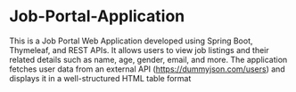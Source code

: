 # Job-Portal-Application
This is a Job Portal Web Application developed using Spring Boot, Thymeleaf, and REST APIs. It allows users to view job listings and their related details such as name, age, gender, email, and more. The application fetches user data from an external API (https://dummyjson.com/users) and displays it in a well-structured HTML table format

